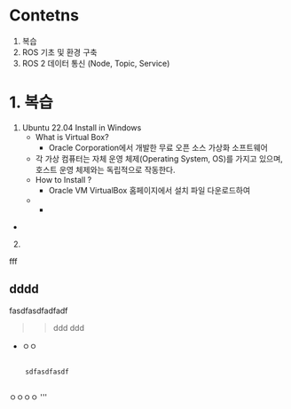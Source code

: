 # Contetns
1. 복습
2. ROS 기초 및 환경 구축
3. ROS 2 데이터 통신 (Node, Topic, Service)

# 1. 복습
1. Ubuntu 22.04 Install in Windows
	- What is Virtual Box?
		- Oracle Corporation에서 개발한 무료 오픈 소스 가상화 소프트웨어
  	- 각 가상 컴퓨터는 자체 운영 체제(Operating System, OS)를 가지고 있으며, 호스트 운영 체제와는 독립적으로 작동한다.
   - How to Install ?
		- Oracle VM VirtualBox 홈페이지에서 설치 파일 다운로드하여
  	- 	
		- 
 - 	
2. 
fff
## dddd
fasdfasdfadfadf
>> ddd
>> ddd
* ㅇㅇ
<pre>
  <code>
    sdfasdfasdf
  </code>
</pre>
ㅇㅇㅇㅇ
'''
